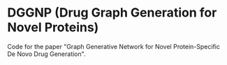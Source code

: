# DGGNP (Drug Graph Generation for Novel Proteins)
Code for the paper "Graph Generative Network for Novel Protein-Specific De Novo Drug Generation".
